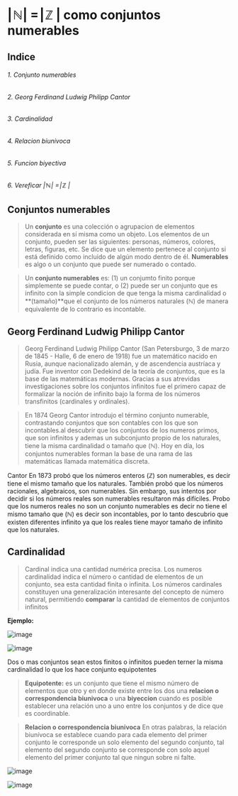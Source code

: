 # | ℕ| = | ℤ | como conjuntos numerables 


## Indice
###### 1. Conjunto numerables
###### 2. Georg Ferdinand Ludwig Philipp Cantor
###### 3. Cardinalidad
###### 4. Relacion biunivoca
###### 5. Funcion biyectiva 
###### 6. Vereficar | ℕ | = | ℤ |


## Conjuntos numerables
> Un **conjunto** es una colección o agrupacion de elementos considerada en sí misma como un objeto. Los elementos de un conjunto, pueden ser las siguientes: personas,
números, colores, letras, figuras, etc. Se dice que un elemento pertenece al conjunto si está definido como incluido de algún modo dentro de él.
**Numerables** es algo o un conjunto  que puede ser numerado o contado.

> Un **conjunto numerables** es: (1) un conjumto finito porque simplemente se puede contar, o (2) puede ser un conjunto que es infinito con la simple condicion de que 
tenga la misma cardinalidad o **(tamaño)**que el conjunto de los números naturales (ℕ) de manera equivalente de lo contrario es incontable.


## Georg Ferdinand Ludwig Philipp Cantor
> Georg Ferdinand Ludwig Philipp Cantor (San Petersburgo, 3 de marzo de 1845 - Halle, 6 de enero de 1918) fue un matemático nacido en Rusia, aunque nacionalizado
alemán, y de ascendencia austríaca y judía. Fue inventor con Dedekind de la teoría de conjuntos, que es la base de las matemáticas modernas. Gracias a sus atrevidas
investigaciones sobre los conjuntos infinitos fue el primero capaz de formalizar la noción de infinito bajo la forma de los números transfinitos (cardinales y ordinales).

> En 1874 Georg Cantor introdujo el término conjunto numerable, contrastando conjuntos que son contables con los que son incontables.al descubrir que los conjuntos de los numeros primos, que son infinitos y ademas un subconjunto propio de los naturales, tiene la misma cardinalidad o tamaño que (ℕ). Hoy en día, los conjuntos numerables forman la base de una rama de las matemáticas llamada matemática discreta.

Cantor  En 1873  probó que los números enteros (ℤ) son numerables, es decir tiene el mismo tamaño que los naturales. También probó que los números racionales, algebraicos, son numerables. Sin embargo, sus intentos por decidir si los números reales son numerables resultaron más difíciles. Probo que los numeros reales no son un conjunto  numerables es decir no tiene el mismo tamaño que (ℕ) es decir son incontables, por lo tanto descubrio que existen diferentes  infinito ya que los reales tiene mayor tamaño de infinito que los naturales. 


## Cardinalidad 

>Cardinal  indica una cantidad numérica precisa. Los numeros cardinalidad indica el número o cantidad de elementos de un conjunto, sea esta cantidad finita o infinita. Los números cardinales constituyen una generalización interesante del concepto de número natural, permitiendo **comparar** la cantidad de elementos de conjuntos infinitos

**Ejemplo:** 

  ![image](https://user-images.githubusercontent.com/112264881/187043785-b474a2b1-3c91-498d-ae62-1a569a18d05b.png)


![image](https://user-images.githubusercontent.com/112264881/187044116-d987f8a8-7795-4677-87b1-f66e1d24f045.png)


Dos o mas conjuntos sean estos finitos o infinitos pueden terner la misma cardinalidad lo que los hace conjunto equipotentes
> **Equipotente:** es un conjunto que tiene el mismo número de elementos que otro y en donde existe entre los dos una **relacion o correspondencia biunivoca** o una **biyeccion** cuando es posible establecer una relación uno a uno entre los conjuntos y de dice que es coordinable.

> **Relacion o correspondencia biunivoca** En otras palabras, la relación biunívoca se establece cuando para cada elemento del primer conjunto le corresponde un solo elemento del segundo conjunto, tal elemento del segundo conjunto se corresponde con solo aquel elemento del primer conjunto tal que ningun sobre ni falte.

 
![image](https://user-images.githubusercontent.com/112264881/187045374-fd1378c7-c327-440e-a5e8-400b2517e82f.png)


![image](https://user-images.githubusercontent.com/112264881/187045382-beaf1d1e-9cdb-454e-b3b3-94f01f55215e.png)

